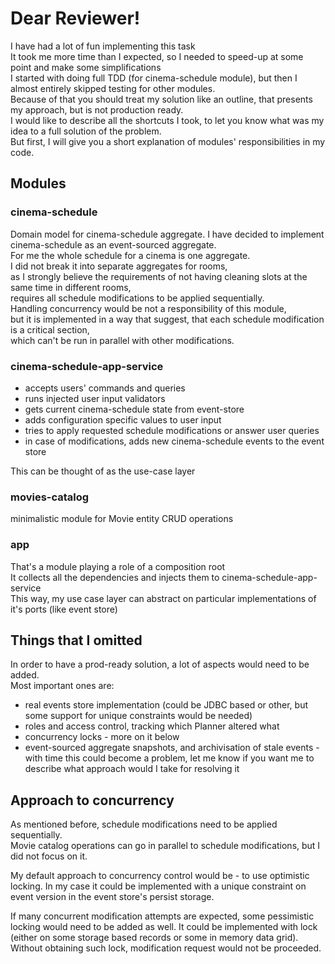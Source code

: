# Dear Reviewer!  
I have had a lot of fun implementing this task  
It took me more time than I expected, so I needed to speed-up at some point and make some simplifications  
I started with doing full TDD (for cinema-schedule module), but then I almost entirely skipped testing for other modules.  
Because of that you should treat my solution like an outline, that presents my approach, but is not production ready.  
I would like to describe all the shortcuts I took, to let you know what was my idea to a full solution of the problem.  
But first, I will give you a short explanation of modules' responsibilities in my code.

## Modules
### cinema-schedule
Domain model for cinema-schedule aggregate.
I have decided to implement cinema-schedule as an event-sourced aggregate.  
For me the whole schedule for a cinema is one aggregate.  
I did not break it into separate aggregates for rooms,  
as I strongly believe the requirements of not having cleaning slots at the same time in different rooms,  
requires all schedule modifications to be applied sequentially.  
Handling concurrency would be not a responsibility of this module,  
but it is implemented in a way that suggest, that each schedule modification is a critical section,  
which can't be run in parallel with other modifications.

### cinema-schedule-app-service
- accepts users' commands and queries
- runs injected user input validators
- gets current cinema-schedule state from event-store
- adds configuration specific values to user input
- tries to apply requested schedule modifications or answer user queries
- in case of modifications, adds new cinema-schedule events to the event store

This can be thought of as the use-case layer

### movies-catalog
minimalistic module for Movie entity CRUD operations

### app
That's a module playing a role of a composition root  
It collects all the dependencies and injects them to cinema-schedule-app-service  
This way, my use case layer can abstract on particular implementations of it's ports (like event store)

## Things that I omitted 
In order to have a prod-ready solution, a lot of aspects would need to be added.  
Most important ones are:
 - real events store implementation (could be JDBC based or other, but some support for unique constraints would be needed)
 - roles and access control, tracking which Planner altered what
 - concurrency locks - more on it below
 - event-sourced aggregate snapshots, and archivisation of stale events - with time this could become a problem, let me know if you want me to describe what approach would I take for resolving it
## Approach to concurrency
As mentioned before, schedule modifications need to be applied sequentially.  
Movie catalog operations can go in parallel to schedule modifications, but I did not focus on it.

My default approach to concurrency control would be - to use optimistic locking.
In my case it could be implemented with a unique constraint on event version in the event store's persist storage.  

If many concurrent modification attempts are expected, some pessimistic locking would need to be added as well. 
It could be implemented with lock (either on some storage based records or some in memory data grid).  
Without obtaining such lock, modification request would not be proceeded.


